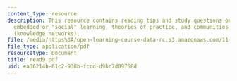 ```yaml
---
content_type: resource
description: This resource contains reading tips and study questions on action learning,
  embedded or "social" learning, theories of practice, and communities of practice
  (knowledge networks).
file: /media/https%3A/open-learning-course-data-rc.s3.amazonaws.com/11-800-doctoral-research-seminar-knowledge-in-the-public-arena-spring-2007/ea36214b61c2938bfccdd9bc7d09768d_read9.pdf
file_type: application/pdf
resourcetype: Document
title: read9.pdf
uid: ea36214b-61c2-938b-fccd-d9bc7d09768d
---
```

